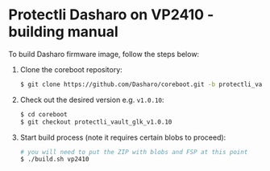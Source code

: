 # Protectli Dasharo on VP2410 - building manual

To build Dasharo firmware image, follow the steps below:

1. Clone the coreboot repository:

    ```bash
    $ git clone https://github.com/Dasharo/coreboot.git -b protectli_vault_glk/release
    ```

2. Check out the desired version e.g. `v1.0.10`:

    ```bash
    $ cd coreboot
    $ git checkout protectli_vault_glk_v1.0.10
    ```

3. Start build process (note it requires certain blobs to proceed):

    ```bash
    # you will need to put the ZIP with blobs and FSP at this point
    $ ./build.sh vp2410
    ```
